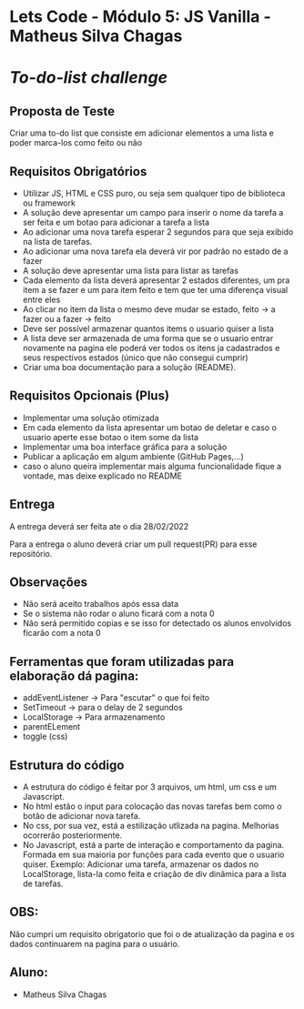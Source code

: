 # Lets Code - Módulo 5: JS Vanilla - Matheus Silva Chagas
# <i>To-do-list challenge</i>

## Proposta de Teste

Criar uma to-do list que consiste em adicionar elementos a uma lista e poder marca-los como feito ou não

## Requisitos Obrigatórios

- Utilizar JS, HTML e CSS puro, ou seja sem qualquer tipo de biblioteca ou framework
- A solução deve apresentar um campo para inserir o nome da tarefa a ser feita e um botao para adicionar a tarefa a lista
- Ao adicionar uma nova tarefa esperar 2 segundos para que seja exibido na lista de tarefas.
- Ao adicionar uma nova tarefa ela deverá vir por padrão no estado de a fazer
- A solução deve apresentar uma lista para listar as tarefas
- Cada elemento da lista deverá apresentar 2 estados diferentes, um pra item a se fazer e um para item feito e tem que ter uma diferença visual entre eles
- Ao clicar no item da lista o mesmo deve mudar se estado, feito -> a fazer ou a fazer -> feito
- Deve ser possível armazenar quantos items o usuario quiser a lista
- A lista deve ser armazenada de uma forma que se o usuario entrar novamente na pagina ele poderá ver todos os itens ja cadastrados e seus respectivos estados (único que não consegui cumprir) 
- Criar uma boa documentação para a solução (README).


## Requisitos Opcionais (Plus)

- Implementar uma solução otimizada
- Em cada elemento da lista apresentar um botao de deletar e caso o usuario aperte esse botao o item some da lista
- Implementar uma boa interface gráfica para a solução
- Publicar a aplicação em algum ambiente (GitHub Pages,...)
- caso o aluno queira implementar mais alguma funcionalidade fique a vontade, mas deixe explicado no README


## Entrega

A entrega deverá ser feita ate o dia 28/02/2022

Para a entrega o aluno deverá criar um pull request(PR) para esse repositório.


## Observações

- Não será aceito trabalhos após essa data
- Se o sistema não rodar o aluno ficará com a nota 0
- Não será permitido copias e se isso for detectado os alunos envolvidos ficarão com a nota 0

## Ferramentas que foram utilizadas para elaboração dá pagina: 
 
 - addEventListener -> Para "escutar" o que foi feito
 - SetTimeout -> para o delay de 2 segundos 
 - LocalStorage -> Para armazenamento
 - parentELement
 - toggle (css)

## Estrutura do código 

- A estrutura do código é feitar por 3 arquivos, um html, um css e um Javascript. 
- No html estão o input para colocação das novas tarefas bem como o botão de adicionar nova tarefa. 
- No css, por sua vez, está a estilização utlizada na pagina. Melhorias ocorrerão posteriormente.
- No Javascript, está a parte de interação e comportamento da pagina. Formada em sua maioria por funções para cada evento que o usuario quiser. Exemplo: Adicionar uma tarefa, armazenar os dados no LocalStorage, lista-la como feita e criação de div dinâmica para a lista de tarefas.

## OBS: 
Não cumpri um requisito obrigatorio que foi o de atualização da pagina e os dados continuarem na pagina para o usuário. 

## Aluno:
- Matheus Silva Chagas





